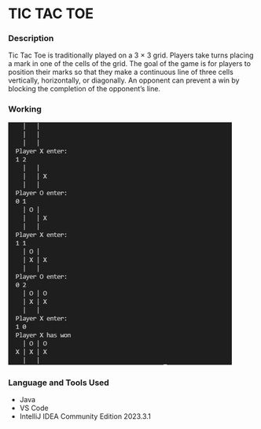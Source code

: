 # TIC TAC TOE

### Description

Tic Tac Toe is traditionally played on a 3 × 3 grid. Players take turns placing a mark in one of the cells of the grid. The goal of the game is for players to position their marks so that they make a continuous line of three cells vertically, horizontally, or diagonally. An opponent can prevent a win by blocking the completion of the opponent’s line.

### Working
<img src="assets/images/working.png">

### Language and Tools Used
 - Java
 - VS Code
 - IntelliJ IDEA Community Edition 2023.3.1